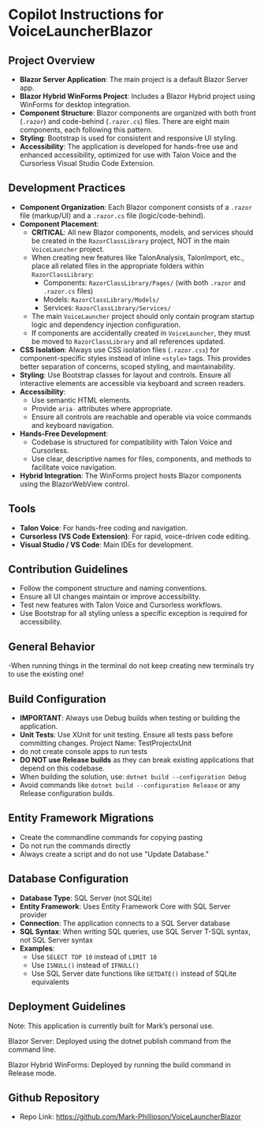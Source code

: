 # Copilot Instructions for VoiceLauncherBlazor

## Project Overview

- **Blazor Server Application**: The main project is a default Blazor Server app.
- **Blazor Hybrid WinForms Project**: Includes a Blazor Hybrid project using WinForms for desktop integration.
- **Component Structure**: Blazor components are organized with both front (`.razor`) and code-behind (`.razor.cs`) files. There are eight main components, each following this pattern.
- **Styling**: Bootstrap is used for consistent and responsive UI styling.
- **Accessibility**: The application is developed for hands-free use and enhanced accessibility, optimized for use with Talon Voice and the Cursorless Visual Studio Code Extension.

## Development Practices

- **Component Organization**: Each Blazor component consists of a `.razor` file (markup/UI) and a `.razor.cs` file (logic/code-behind).
- **Component Placement**: 
  - **CRITICAL**: All new Blazor components, models, and services should be created in the `RazorClassLibrary` project, NOT in the main `VoiceLauncher` project.
  - When creating new features like TalonAnalysis, TalonImport, etc., place all related files in the appropriate folders within `RazorClassLibrary`:
    - Components: `RazorClassLibrary/Pages/` (with both `.razor` and `.razor.cs` files)
    - Models: `RazorClassLibrary/Models/`
    - Services: `RazorClassLibrary/Services/`
  - The main `VoiceLauncher` project should only contain program startup logic and dependency injection configuration.
  - If components are accidentally created in `VoiceLauncher`, they must be moved to `RazorClassLibrary` and all references updated.
- **CSS Isolation**: Always use CSS isolation files (`.razor.css`) for component-specific styles instead of inline `<style>` tags. This provides better separation of concerns, scoped styling, and maintainability.
- **Styling**: Use Bootstrap classes for layout and controls. Ensure all interactive elements are accessible via keyboard and screen readers.
- **Accessibility**:
  - Use semantic HTML elements.
  - Provide `aria-` attributes where appropriate.
  - Ensure all controls are reachable and operable via voice commands and keyboard navigation.
- **Hands-Free Development**:
  - Codebase is structured for compatibility with Talon Voice and Cursorless.
  - Use clear, descriptive names for files, components, and methods to facilitate voice navigation.
- **Hybrid Integration**: The WinForms project hosts Blazor components using the BlazorWebView control.

## Tools

- **Talon Voice**: For hands-free coding and navigation.
- **Cursorless (VS Code Extension)**: For rapid, voice-driven code editing.
- **Visual Studio / VS Code**: Main IDEs for development.

## Contribution Guidelines

- Follow the component structure and naming conventions.
- Ensure all UI changes maintain or improve accessibility.
- Test new features with Talon Voice and Cursorless workflows.
- Use Bootstrap for all styling unless a specific exception is required for accessibility.

## General Behavior
 -When running things in the terminal do not keep creating new terminals try to use the existing one!

## Build Configuration
- **IMPORTANT**: Always use Debug builds when testing or building the application.
- **Unit Tests**: Use XUnit for unit testing. Ensure all tests pass before committing changes. Project Name: TestProjectxUnit
-  do not create console apps to run tests 
- **DO NOT use Release builds** as they can break existing applications that depend on this codebase.
- When building the solution, use: `dotnet build --configuration Debug`
- Avoid commands like `dotnet build --configuration Release` or any Release configuration builds.

## Entity Framework Migrations
- Create the commandline  commands for copying pasting
- Do not run the commands directly
- Always create a script and do not use "Update Database."

## Database Configuration
- **Database Type**: SQL Server (not SQLite)
- **Entity Framework**: Uses Entity Framework Core with SQL Server provider
- **Connection**: The application connects to a SQL Server database
- **SQL Syntax**: When writing SQL queries, use SQL Server T-SQL syntax, not SQL Server syntax
- **Examples**:
  - Use `SELECT TOP 10` instead of `LIMIT 10`
  - Use `ISNULL()` instead of `IFNULL()`
  - Use SQL Server date functions like `GETDATE()` instead of SQLite equivalents

## Deployment Guidelines

Note: This application is currently built for Mark’s personal use.

Blazor Server: Deployed using the dotnet publish command from the command line.

Blazor Hybrid WinForms: Deployed by running the build command in Release mode.

## Github Repository
- Repo Link: https://github.com/Mark-Phillipson/VoiceLauncherBlazor
